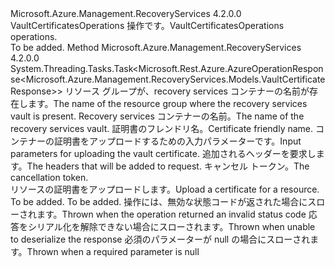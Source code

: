 <Type Name="IVaultCertificatesOperations" FullName="Microsoft.Azure.Management.RecoveryServices.IVaultCertificatesOperations">
  <TypeSignature Language="C#" Value="public interface IVaultCertificatesOperations" />
  <TypeSignature Language="ILAsm" Value=".class public interface auto ansi abstract IVaultCertificatesOperations" />
  <TypeSignature Language="DocId" Value="T:Microsoft.Azure.Management.RecoveryServices.IVaultCertificatesOperations" />
  <TypeSignature Language="VB.NET" Value="Public Interface IVaultCertificatesOperations" />
  <TypeSignature Language="F#" Value="type IVaultCertificatesOperations = interface" />
  <AssemblyInfo>
    <AssemblyName>Microsoft.Azure.Management.RecoveryServices</AssemblyName>
    <AssemblyVersion>4.2.0.0</AssemblyVersion>
  </AssemblyInfo>
  <Interfaces />
  <Docs>
    <summary>
            <span data-ttu-id="c44fb-101">VaultCertificatesOperations 操作です。</span><span class="sxs-lookup"><span data-stu-id="c44fb-101">VaultCertificatesOperations operations.</span></span>
            </summary>
    <remarks>To be added.</remarks>
  </Docs>
  <Members>
    <Member MemberName="CreateWithHttpMessagesAsync">
      <MemberSignature Language="C#" Value="public System.Threading.Tasks.Task&lt;Microsoft.Rest.Azure.AzureOperationResponse&lt;Microsoft.Azure.Management.RecoveryServices.Models.VaultCertificateResponse&gt;&gt; CreateWithHttpMessagesAsync (string resourceGroupName, string vaultName, string certificateName, Microsoft.Azure.Management.RecoveryServices.Models.CertificateRequest certificateRequest, System.Collections.Generic.Dictionary&lt;string,System.Collections.Generic.List&lt;string&gt;&gt; customHeaders = null, System.Threading.CancellationToken cancellationToken = null);" />
      <MemberSignature Language="ILAsm" Value=".method public hidebysig newslot virtual instance class System.Threading.Tasks.Task`1&lt;class Microsoft.Rest.Azure.AzureOperationResponse`1&lt;class Microsoft.Azure.Management.RecoveryServices.Models.VaultCertificateResponse&gt;&gt; CreateWithHttpMessagesAsync(string resourceGroupName, string vaultName, string certificateName, class Microsoft.Azure.Management.RecoveryServices.Models.CertificateRequest certificateRequest, class System.Collections.Generic.Dictionary`2&lt;string, class System.Collections.Generic.List`1&lt;string&gt;&gt; customHeaders, valuetype System.Threading.CancellationToken cancellationToken) cil managed" />
      <MemberSignature Language="DocId" Value="M:Microsoft.Azure.Management.RecoveryServices.IVaultCertificatesOperations.CreateWithHttpMessagesAsync(System.String,System.String,System.String,Microsoft.Azure.Management.RecoveryServices.Models.CertificateRequest,System.Collections.Generic.Dictionary{System.String,System.Collections.Generic.List{System.String}},System.Threading.CancellationToken)" />
      <MemberSignature Language="F#" Value="abstract member CreateWithHttpMessagesAsync : string * string * string * Microsoft.Azure.Management.RecoveryServices.Models.CertificateRequest * System.Collections.Generic.Dictionary&lt;string, System.Collections.Generic.List&lt;string&gt;&gt; * System.Threading.CancellationToken -&gt; System.Threading.Tasks.Task&lt;Microsoft.Rest.Azure.AzureOperationResponse&lt;Microsoft.Azure.Management.RecoveryServices.Models.VaultCertificateResponse&gt;&gt;" Usage="iVaultCertificatesOperations.CreateWithHttpMessagesAsync (resourceGroupName, vaultName, certificateName, certificateRequest, customHeaders, cancellationToken)" />
      <MemberType>Method</MemberType>
      <AssemblyInfo>
        <AssemblyName>Microsoft.Azure.Management.RecoveryServices</AssemblyName>
        <AssemblyVersion>4.2.0.0</AssemblyVersion>
      </AssemblyInfo>
      <ReturnValue>
        <ReturnType>System.Threading.Tasks.Task&lt;Microsoft.Rest.Azure.AzureOperationResponse&lt;Microsoft.Azure.Management.RecoveryServices.Models.VaultCertificateResponse&gt;&gt;</ReturnType>
      </ReturnValue>
      <Parameters>
        <Parameter Name="resourceGroupName" Type="System.String" />
        <Parameter Name="vaultName" Type="System.String" />
        <Parameter Name="certificateName" Type="System.String" />
        <Parameter Name="certificateRequest" Type="Microsoft.Azure.Management.RecoveryServices.Models.CertificateRequest" />
        <Parameter Name="customHeaders" Type="System.Collections.Generic.Dictionary&lt;System.String,System.Collections.Generic.List&lt;System.String&gt;&gt;" />
        <Parameter Name="cancellationToken" Type="System.Threading.CancellationToken" />
      </Parameters>
      <Docs>
        <param name="resourceGroupName">
            <span data-ttu-id="c44fb-102">リソース グループが、recovery services コンテナーの名前が存在します。</span><span class="sxs-lookup"><span data-stu-id="c44fb-102">The name of the resource group where the recovery services vault is present.</span></span>
            </param>
        <param name="vaultName">
            <span data-ttu-id="c44fb-103">Recovery services コンテナーの名前。</span><span class="sxs-lookup"><span data-stu-id="c44fb-103">The name of the recovery services vault.</span></span>
            </param>
        <param name="certificateName">
            <span data-ttu-id="c44fb-104">証明書のフレンドリ名。</span><span class="sxs-lookup"><span data-stu-id="c44fb-104">Certificate friendly name.</span></span>
            </param>
        <param name="certificateRequest">
            <span data-ttu-id="c44fb-105">コンテナーの証明書をアップロードするための入力パラメーターです。</span><span class="sxs-lookup"><span data-stu-id="c44fb-105">Input parameters for uploading the vault certificate.</span></span>
            </param>
        <param name="customHeaders">
            <span data-ttu-id="c44fb-106">追加されるヘッダーを要求します。</span><span class="sxs-lookup"><span data-stu-id="c44fb-106">The headers that will be added to request.</span></span>
            </param>
        <param name="cancellationToken">
            <span data-ttu-id="c44fb-107">キャンセル トークン。</span><span class="sxs-lookup"><span data-stu-id="c44fb-107">The cancellation token.</span></span>
            </param>
        <summary>
            <span data-ttu-id="c44fb-108">リソースの証明書をアップロードします。</span><span class="sxs-lookup"><span data-stu-id="c44fb-108">Upload a certificate for a resource.</span></span>
            </summary>
        <returns>To be added.</returns>
        <remarks>To be added.</remarks>
        <exception cref="T:Microsoft.Rest.Azure.CloudException">
            <span data-ttu-id="c44fb-109">操作には、無効な状態コードが返された場合にスローされます。</span><span class="sxs-lookup"><span data-stu-id="c44fb-109">Thrown when the operation returned an invalid status code</span></span>
            </exception>
        <exception cref="T:Microsoft.Rest.SerializationException">
            <span data-ttu-id="c44fb-110">応答をシリアル化を解除できない場合にスローされます。</span><span class="sxs-lookup"><span data-stu-id="c44fb-110">Thrown when unable to deserialize the response</span></span>
            </exception>
        <exception cref="T:Microsoft.Rest.ValidationException">
            <span data-ttu-id="c44fb-111">必須のパラメーターが null の場合にスローされます。</span><span class="sxs-lookup"><span data-stu-id="c44fb-111">Thrown when a required parameter is null</span></span>
            </exception>
      </Docs>
    </Member>
  </Members>
</Type>